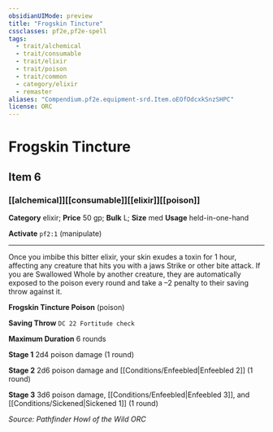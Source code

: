 ```yaml
---
obsidianUIMode: preview
title: "Frogskin Tincture"
cssclasses: pf2e,pf2e-spell
tags:
  - trait/alchemical
  - trait/consumable
  - trait/elixir
  - trait/poison
  - trait/common
  - category/elixir
  - remaster
aliases: "Compendium.pf2e.equipment-srd.Item.oEOfOdcxkSnzSHPC"
license: ORC
---
```

# Frogskin Tincture
## Item 6
### [[alchemical]][[consumable]][[elixir]][[poison]]

**Category** elixir; 
**Price** 50 gp; 
**Bulk** L; **Size** med
**Usage** held-in-one-hand

**Activate** `pf2:1` (manipulate)

* * *

Once you imbibe this bitter elixir, your skin exudes a toxin for 1 hour, affecting any creature that hits you with a jaws Strike or other bite attack. If you are Swallowed Whole by another creature, they are automatically exposed to the poison every round and take a –2 penalty to their saving throw against it.

**Frogskin Tincture Poison** (poison)

**Saving Throw** `DC 22 Fortitude check`

**Maximum Duration** 6 rounds

**Stage 1** 2d4 poison damage (1 round)

**Stage 2** 2d6 poison damage and [[Conditions/Enfeebled|Enfeebled 2]] (1 round)

**Stage 3** 3d6 poison damage, [[Conditions/Enfeebled|Enfeebled 3]], and [[Conditions/Sickened|Sickened 1]] (1 round)

*Source: Pathfinder Howl of the Wild*
*ORC*